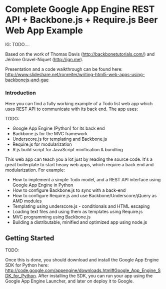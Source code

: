 Complete Google App Engine REST API + Backbone.js + Require.js Beer Web App Example
===================================================================================


IG: TODO....


Based on the work of Thomas Davis (http://backbonetutorials.com/) and Jérôme Gravel-Niquet (http://jgn.me).

Presentation and a code walkthrough can be found here: http://www.slideshare.net/ronreiter/writing-html5-web-apps-using-backbonejs-and-gae

### Introduction

Here you can find a fully working example of a Todo list web app which uses REST API to communicate with its back end. The app uses:

TODO: 
* Google App Engine (Python) for its back end
* Backbone.js for the MVC framework
* Underscore.js for templating and Backbone.js
* Require.js for modularization
* R.js build script for JavaScript minification & bundling

This web app can teach you a lot just by reading the source code. It's a great boilerplate to start heavy web apps, which require a back end and modularization. For example:

* How to implement a simple Todo model, and a REST API interface using Google App Engine in Python
* How to configure Backbone.js to sync with a back-end
* How to configure Require.js and use Backbone/Underscore/jQuery as AMD modules
* Templating using underscore.js - conditionals and HTML escaping
* Loading text files and using them as templates using Require.js
* MVC programming using Backbone.js
* Building a distributable, minified and optimized app using node.js

Getting Started
---------------
TODO:

Once this is done, you should download and install the Google App Engine SDK for Python here: http://code.google.com/appengine/downloads.html#Google_App_Engine_SDK_for_Python. After installing the SDK, you can run your app using the Google App Engine Launcher, and later on deploy it to Google.


